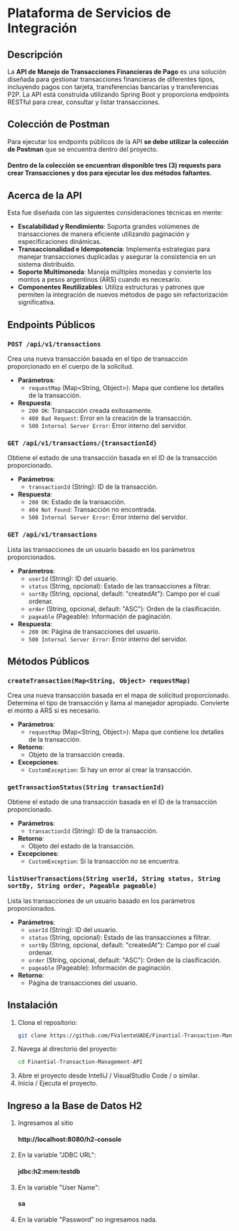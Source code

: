 # Plataforma de Servicios de Integración

## Descripción

La **API de Manejo de Transacciones Financieras de Pago** es una solución diseñada para gestionar transacciones financieras de diferentes tipos, incluyendo pagos con tarjeta, transferencias bancarias y transferencias P2P. La API está construida utilizando Spring Boot y proporciona endpoints RESTful para crear, consultar y listar transacciones.

## Colección de Postman

Para ejecutar los endpoints públicos de la API **se debe utilizar la colección de Postman** que se encuentra dentro del proyecto.
  #### Dentro de la colección se encuentran disponible tres (3) requests para crear Transacciones y dos para ejecutar los dos métodos faltantes.

## Acerca de la API

Esta fue diseñada con las siguientes consideraciones técnicas en mente:
- **Escalabilidad y Rendimiento**: Soporta grandes volúmenes de transacciones de manera eficiente utilizando paginación y especificaciones dinámicas.
- **Transaccionalidad e Idempotencia**: Implementa estrategias para manejar transacciones duplicadas y asegurar la consistencia en un sistema distribuido.
- **Soporte Multimoneda**: Maneja múltiples monedas y convierte los montos a pesos argentinos (ARS) cuando es necesario.
- **Componentes Reutilizables**: Utiliza estructuras y patrones que permiten la integración de nuevos métodos de pago sin refactorización significativa.

## Endpoints Públicos

### `POST /api/v1/transactions`

Crea una nueva transacción basada en el tipo de transacción proporcionado en el cuerpo de la solicitud.

- **Parámetros**:
    - `requestMap` (Map<String, Object>): Mapa que contiene los detalles de la transacción.
- **Respuesta**:
    - `200 OK`: Transacción creada exitosamente.
    - `400 Bad Request`: Error en la creación de la transacción.
    - `500 Internal Server Error`: Error interno del servidor.

### `GET /api/v1/transactions/{transactionId}`

Obtiene el estado de una transacción basada en el ID de la transacción proporcionado.

- **Parámetros**:
    - `transactionId` (String): ID de la transacción.
- **Respuesta**:
    - `200 OK`: Estado de la transacción.
    - `404 Not Found`: Transacción no encontrada.
    - `500 Internal Server Error`: Error interno del servidor.

### `GET /api/v1/transactions`

Lista las transacciones de un usuario basado en los parámetros proporcionados.

- **Parámetros**:
    - `userId` (String): ID del usuario.
    - `status` (String, opcional): Estado de las transacciones a filtrar.
    - `sortBy` (String, opcional, default: "createdAt"): Campo por el cual ordenar.
    - `order` (String, opcional, default: "ASC"): Orden de la clasificación.
    - `pageable` (Pageable): Información de paginación.
- **Respuesta**:
    - `200 OK`: Página de transacciones del usuario.
    - `500 Internal Server Error`: Error interno del servidor.

## Métodos Públicos

### `createTransaction(Map<String, Object> requestMap)`

Crea una nueva transacción basada en el mapa de solicitud proporcionado. Determina el tipo de transacción y llama al manejador apropiado. Convierte el monto a ARS si es necesario.

- **Parámetros**:
    - `requestMap` (Map<String, Object>): Mapa que contiene los detalles de la transacción.
- **Retorno**:
    - Objeto de la transacción creada.
- **Excepciones**:
    - `CustomException`: Si hay un error al crear la transacción.

### `getTransactionStatus(String transactionId)`

Obtiene el estado de una transacción basada en el ID de la transacción proporcionado.

- **Parámetros**:
    - `transactionId` (String): ID de la transacción.
- **Retorno**:
    - Objeto del estado de la transacción.
- **Excepciones**:
    - `CustomException`: Si la transacción no se encuentra.

### `listUserTransactions(String userId, String status, String sortBy, String order, Pageable pageable)`

Lista las transacciones de un usuario basado en los parámetros proporcionados.

- **Parámetros**:
    - `userId` (String): ID del usuario.
    - `status` (String, opcional): Estado de las transacciones a filtrar.
    - `sortBy` (String, opcional, default: "createdAt"): Campo por el cual ordenar.
    - `order` (String, opcional, default: "ASC"): Orden de la clasificación.
    - `pageable` (Pageable): Información de paginación.
- **Retorno**:
    - Página de transacciones del usuario.

## Instalación

1. Clona el repositorio:
   ```bash
   git clone https://github.com/FValenteUADE/Finantial-Transaction-Management-API.git

2. Navega al directorio del proyecto:
    ```bash
    cd Finantial-Transaction-Management-API

3. Abre el proyecto desde IntelliJ / VisualStudio Code / o similar.
4. Inicia / Ejecuta el proyecto.
## Ingreso a la Base de Datos H2

1. Ingresamos al sitio  
    
    #### http://localhost:8080/h2-console
2. En la variable "JDBC URL":
    #### jdbc:h2:mem:testdb
3. En la variable "User Name":
    #### sa
4. En la variable "Password" no ingresamos nada.